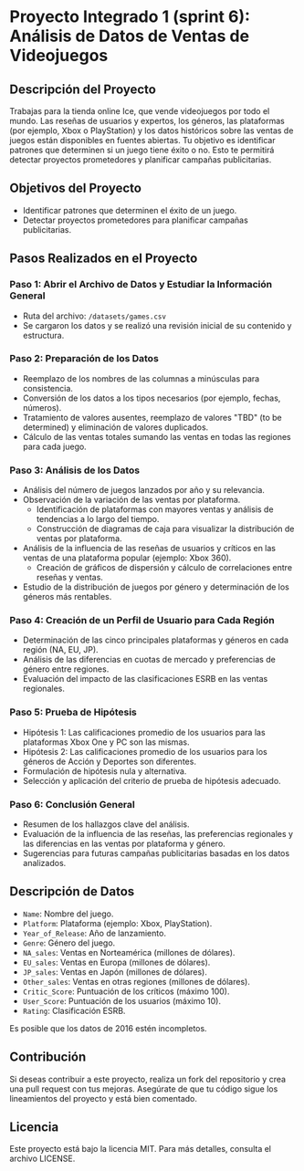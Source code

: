 # Proyecto Integrado 1 (sprint 6): Análisis de Datos de Ventas de Videojuegos

## Descripción del Proyecto

Trabajas para la tienda online Ice, que vende videojuegos por todo el mundo. Las reseñas de usuarios y expertos, los géneros, las plataformas (por ejemplo, Xbox o PlayStation) y los datos históricos sobre las ventas de juegos están disponibles en fuentes abiertas. Tu objetivo es identificar patrones que determinen si un juego tiene éxito o no. Esto te permitirá detectar proyectos prometedores y planificar campañas publicitarias.

## Objetivos del Proyecto

- Identificar patrones que determinen el éxito de un juego.
- Detectar proyectos prometedores para planificar campañas publicitarias.

## Pasos Realizados en el Proyecto

### Paso 1: Abrir el Archivo de Datos y Estudiar la Información General

- Ruta del archivo: `/datasets/games.csv`
- Se cargaron los datos y se realizó una revisión inicial de su contenido y estructura.

### Paso 2: Preparación de los Datos

- Reemplazo de los nombres de las columnas a minúsculas para consistencia.
- Conversión de los datos a los tipos necesarios (por ejemplo, fechas, números).
- Tratamiento de valores ausentes, reemplazo de valores "TBD" (to be determined) y eliminación de valores duplicados.
- Cálculo de las ventas totales sumando las ventas en todas las regiones para cada juego.

### Paso 3: Análisis de los Datos

- Análisis del número de juegos lanzados por año y su relevancia.
- Observación de la variación de las ventas por plataforma.
  - Identificación de plataformas con mayores ventas y análisis de tendencias a lo largo del tiempo.
  - Construcción de diagramas de caja para visualizar la distribución de ventas por plataforma.
- Análisis de la influencia de las reseñas de usuarios y críticos en las ventas de una plataforma popular (ejemplo: Xbox 360).
  - Creación de gráficos de dispersión y cálculo de correlaciones entre reseñas y ventas.
- Estudio de la distribución de juegos por género y determinación de los géneros más rentables.

### Paso 4: Creación de un Perfil de Usuario para Cada Región

- Determinación de las cinco principales plataformas y géneros en cada región (NA, EU, JP).
- Análisis de las diferencias en cuotas de mercado y preferencias de género entre regiones.
- Evaluación del impacto de las clasificaciones ESRB en las ventas regionales.

### Paso 5: Prueba de Hipótesis

- Hipótesis 1: Las calificaciones promedio de los usuarios para las plataformas Xbox One y PC son las mismas.
- Hipótesis 2: Las calificaciones promedio de los usuarios para los géneros de Acción y Deportes son diferentes.
- Formulación de hipótesis nula y alternativa.
- Selección y aplicación del criterio de prueba de hipótesis adecuado.

### Paso 6: Conclusión General

- Resumen de los hallazgos clave del análisis.
- Evaluación de la influencia de las reseñas, las preferencias regionales y las diferencias en las ventas por plataforma y género.
- Sugerencias para futuras campañas publicitarias basadas en los datos analizados.

## Descripción de Datos

- `Name`: Nombre del juego.
- `Platform`: Plataforma (ejemplo: Xbox, PlayStation).
- `Year_of_Release`: Año de lanzamiento.
- `Genre`: Género del juego.
- `NA_sales`: Ventas en Norteamérica (millones de dólares).
- `EU_sales`: Ventas en Europa (millones de dólares).
- `JP_sales`: Ventas en Japón (millones de dólares).
- `Other_sales`: Ventas en otras regiones (millones de dólares).
- `Critic_Score`: Puntuación de los críticos (máximo 100).
- `User_Score`: Puntuación de los usuarios (máximo 10).
- `Rating`: Clasificación ESRB.

Es posible que los datos de 2016 estén incompletos.

## Contribución

Si deseas contribuir a este proyecto, realiza un fork del repositorio y crea una pull request con tus mejoras. Asegúrate de que tu código sigue los lineamientos del proyecto y está bien comentado.

## Licencia

Este proyecto está bajo la licencia MIT. Para más detalles, consulta el archivo LICENSE.

